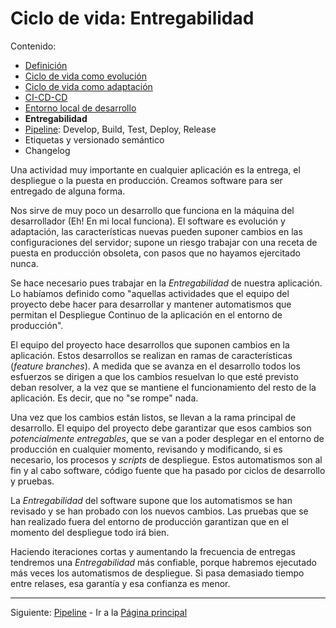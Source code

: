 # Ciclo de vida: Entregabilidad

Contenido:

- [Definición](../application-lifecicle#definición)
- [Ciclo de vida como evolución](../application-lifecicle##ciclo-de-vida-como-evolución)
- [Ciclo de vida como adaptación](../application-lifecicle##ciclo-de-vida-como-adaptación)
- [CI-CD-CD](../application-lifecicle##ci-cd-cd)
- [Entorno local de desarrollo](application-lifecicle/al-local-environment.md)
- **Entregabilidad**
- [Pipeline](application-lifecicle/al-pipeline.md): Develop, Build, Test, Deploy, Release
- Etiquetas y versionado semántico
- Changelog

Una actividad muy importante en cualquier aplicación es la entrega, el despliegue o la puesta en producción. Creamos software para ser entregado de alguna forma.

Nos sirve de muy poco un desarrollo que funciona en la máquina del desarrollador (Eh! En mi local funciona). El software es evolución y adaptación, las características nuevas pueden suponer cambios en las configuraciones del servidor; supone un riesgo trabajar con una receta de puesta en producción obsoleta, con pasos que no hayamos ejercitado nunca.

Se hace necesario pues trabajar en la _Entregabilidad_ de nuestra aplicación. Lo habíamos definido como "aquellas actividades que el equipo del proyecto debe hacer para desarrollar y mantener automatismos que permitan el Despliegue Continuo de la aplicación en el entorno de producción".

El equipo del proyecto hace desarrollos que suponen cambios en la aplicación. Estos desarrollos se realizan en ramas de características (_feature branches_). A medida que se avanza en el desarrollo todos los esfuerzos se dirigen a que los cambios resuelvan lo que esté previsto deban resolver, a la vez que se mantiene el funcionamiento del resto de la aplicación. Es decir, que no "se rompe" nada.

Una vez que los cambios están listos, se llevan a la rama principal de desarrollo. El equipo del proyecto debe garantizar que esos cambios son _potencialmente entregables_, que se van a poder desplegar en el entorno de producción en cualquier momento, revisando y modificando, si es necesario, los procesos y _scripts_ de despliegue. Estos automatismos son al fin y al cabo software, código fuente que ha pasado por ciclos de desarrollo y pruebas.

La _Entregabilidad_ del software supone que los automatismos se han revisado y se han probado con los nuevos cambios. Las pruebas que se han realizado fuera del entorno de producción garantizan que en el momento del despliegue todo irá bien.

Haciendo iteraciones cortas y aumentando la frecuencia de entregas tendremos una _Entregabilidad_ más confiable, porque habremos ejecutado más veces los automatismos de despliegue. Si pasa demasiado tiempo entre relases, esa garantía y esa confianza es menor.

---

Siguiente: [Pipeline](application-lifecicle/al-pipeline.md) - Ir a la [Página principal](../toc.md)
